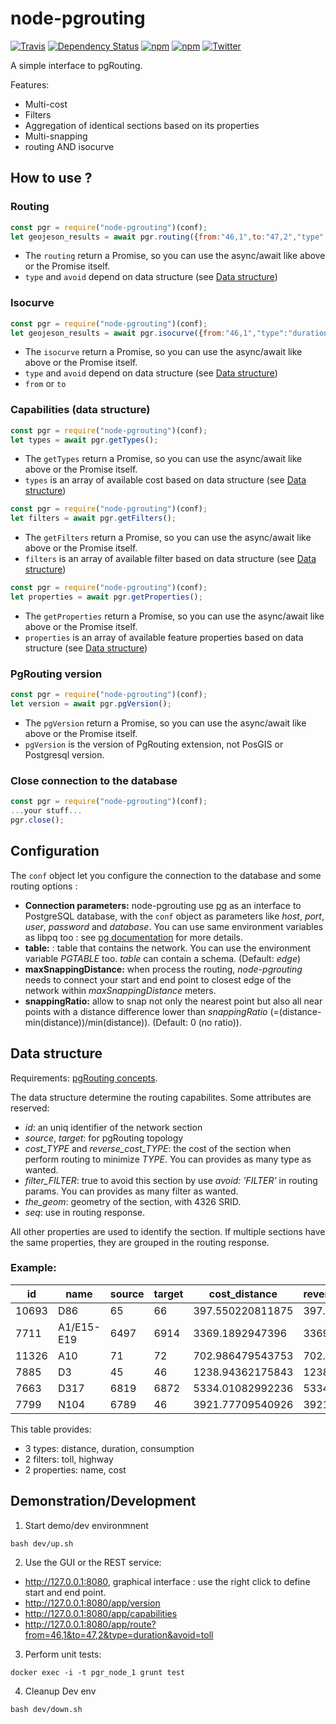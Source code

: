 # node-pgrouting

[![Travis](https://img.shields.io/travis/tcoupin/node-pgrouting.svg?style=flat-square)](https://travis-ci.org/tcoupin/node-pgrouting)
[![Dependency Status](https://david-dm.org/tcoupin/node-pgrouting.svg)](https://david-dm.org/tcoupin/node-pgrouting)
[![npm](https://img.shields.io/npm/dt/node-pgrouting.svg?style=flat-square)](https://www.npmjs.com/package/node-pgrouting)
[![npm](https://img.shields.io/npm/v/node-pgrouting.svg?style=flat-square)](https://www.npmjs.com/package/node-pgrouting)
[![Twitter](https://img.shields.io/twitter/url/https/github.com/tcoupin/node-pgrouting.svg?style=social)](https://twitter.com/intent/tweet?text=Wow:&url=https%3A%2F%2Fgithub.com%2Ftcoupin%2Fnode-pgrouting)

A simple interface to pgRouting.

Features:

* Multi-cost
* Filters
* Aggregation of identical sections based on its properties
* Multi-snapping
* routing AND isocurve

## How to use ?

### Routing

```javascript
const pgr = require("node-pgrouting")(conf);
let geojeson_results = await pgr.routing({from:"46,1",to:"47,2","type":"duration", "avoid":"toll"});
```

* The `routing` return a Promise, so you can use the async/await like above or the Promise itself.
* `type` and `avoid` depend on data structure (see [Data structure](#data-structure))

### Isocurve

```javascript
const pgr = require("node-pgrouting")(conf);
let geojeson_results = await pgr.isocurve({from:"46,1","type":"duration", "avoid":"toll", "values":"3600,7200"});
```

* The `isocurve` return a Promise, so you can use the async/await like above or the Promise itself.
* `type` and `avoid` depend on data structure (see [Data structure](#data-structure))
* `from` or `to`

### Capabilities (data structure)

```javascript
const pgr = require("node-pgrouting")(conf);
let types = await pgr.getTypes();
```

* The `getTypes` return a Promise, so you can use the async/await like above or the Promise itself.
* `types` is an array of available cost based on data structure (see [Data structure](#data-structure))

```javascript
const pgr = require("node-pgrouting")(conf);
let filters = await pgr.getFilters();
```

* The `getFilters` return a Promise, so you can use the async/await like above or the Promise itself.
* `filters` is an array of available filter based on data structure (see [Data structure](#data-structure))

```javascript
const pgr = require("node-pgrouting")(conf);
let properties = await pgr.getProperties();
```

* The `getProperties` return a Promise, so you can use the async/await like above or the Promise itself.
* `properties` is an array of available feature properties based on data structure (see [Data structure](#data-structure))

### PgRouting version

```javascript
const pgr = require("node-pgrouting")(conf);
let version = await pgr.pgVersion();
```

* The `pgVersion` return a Promise, so you can use the async/await like above or the Promise itself.
* `pgVersion` is the version of PgRouting extension, not PosGIS or Postgresql version.

### Close connection to the database

```javascript
const pgr = require("node-pgrouting")(conf);
...your stuff...
pgr.close();
```

## Configuration

The `conf` object let you configure the connection to the database and some routing options :

* **Connection parameters:** node-pgrouting use [pg](https://node-postgres.com) as an interface to PostgreSQL database, with the `conf` object as parameters like *host*, *port*, *user*, *password* and *database*. You can use same environment variables as libpq too : see [pg documentation](https://node-postgres.com/features/connecting) for more details.
* **table:** : table that contains the network. You can use the environment variable *PGTABLE* too. *table* can contain a schema. (Default: *edge*)
* **maxSnappingDistance:** when process the routing, *node-pgrouting* needs to connect your start and end point to closest edge of the network within *maxSnappingDistance* meters.
* **snappingRatio:** allow to snap not only the nearest point but also all near points with a distance difference lower than *snappingRatio* (=(distance-min(distance))/min(distance)). (Default: 0 (no ratio)).

## Data structure

Requirements: [pgRouting concepts](http://docs.pgrouting.org/latest/en/pgRouting-concepts.html).

The data structure determine the routing capabilites. Some attributes are reserved:
* *id*: an uniq identifier of the network section
* *source*, *target*: for pgRouting topology
* *cost_TYPE* and *reverse_cost_TYPE*: the cost of the section when perform routing to minimize *TYPE*. You can provides as many type as wanted.
* *filter_FILTER*: true to avoid this section by use *avoid: 'FILTER'* in routing params. You can provides as many filter as wanted.
* *the_geom*: geometry of the section, with 4326 SRID.
* *seq*: use in routing response.

All other properties are used to identify the section. If multiple sections have the same properties, they are grouped in the routing response.

### Example:

|   id  |    name    | source | target |  cost_distance   | reverse_cost_distance |  cost_duration   | reverse_cost_duration |  cost_consumption  | reverse_cost_consumption | filter_toll |  cost  | filter_highway |
|-------|------------|--------|--------|------------------|-----------------------|------------------|-----------------------|--------------------|--------------------------|-------------|--------|----------------|
| 10693 | D86        |     65 |     66 | 397.550220811875 |      397.550220811875 | 20.4454399274679 |      20.4454399274679 | 0.0238530132487125 |       0.0238530132487125 | f           | Free   | f              |
|  7711 | A1/E15-E19 |   6497 |   6914 |  3369.1892947396 |       3369.1892947396 | 101.075678842188 |      101.075678842188 |  0.303227036526564 |        0.303227036526564 | t           | Paying | t              |
| 11326 | A10        |     71 |     72 | 702.986479543753 |      702.986479543753 | 21.0895943863126 |      21.0895943863126 | 0.0632687831589378 |       0.0632687831589378 | f           | Free   | t              |
|  7885 | D3         |     45 |     46 | 1238.94362175843 |      1238.94362175843 |  49.557744870337 |       49.557744870337 | 0.0867260535230898 |       0.0867260535230898 | f           | Free   | f              |
|  7663 | D317       |   6819 |   6872 | 5334.01082992236 |      5334.01082992236 | 274.320556967436 |      274.320556967436 |  0.320040649795342 |        0.320040649795342 | f           | Free   | f              |
|  7799 | N104       |   6789 |     46 | 3921.77709540926 |      3921.77709540926 | 117.653312862278 |      117.653312862278 |  0.352959938586834 |        0.352959938586834 | f           | Free   | f              |

This table provides:
- 3 types: distance, duration, consumption
- 2 filters: toll, highway
- 2 properties: name, cost

## Demonstration/Development

1. Start demo/dev environmnent
```
bash dev/up.sh
```

2. Use the GUI or the REST service:

- http://127.0.0.1:8080, graphical interface : use the right click to define start and end point.
- http://127.0.0.1:8080/app/version
- http://127.0.0.1:8080/app/capabilities
- http://127.0.0.1:8080/app/route?from=46,1&to=47,2&type=duration&avoid=toll

3. Perform unit tests: 
```
docker exec -i -t pgr_node_1 grunt test
```

4. Cleanup Dev env
```
bash dev/down.sh
```
